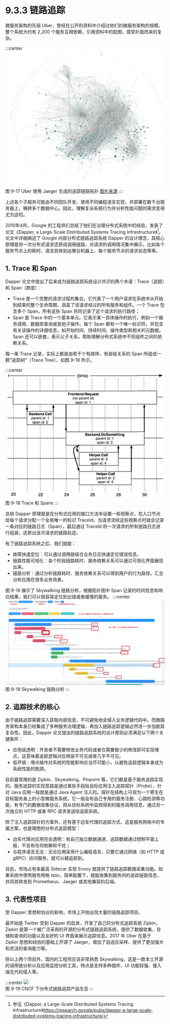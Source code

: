 # 9.3.3 链路追踪

微服务架构的先驱 Uber，曾经在公开的资料中介绍过他们的微服务架构的规模，整个系统大约有 2,200 个服务互相依赖，引用资料中的配图，感受扑面而来的复杂。

:::center
  ![](../assets/uber-microservice.png)<br/>
  图 9-17 Uber 使用 Jaeger 生成的追踪链路拓扑 [图片来源](https://www.uber.com/en-IN/blog/microservice-architecture/)
:::

上述各个子服务可能由不同团队开发、使用不同编程语言实现，并部署在数千台服务器上，横跨多个数据中心。因此，理解复杂系统行为并分析性能问题的需求变得尤为迫切。

2010年4月，Google 的工程师们总结了他们在治理分布式系统中的经验，发表了论文《Dapper, a Large-Scale Distributed Systems Tracing Infrastructure》[^1]。论文中详细阐述了 Google 内部分布式链路追踪系统 Dapper 的设计理念，其核心原理是将一次分布式请求还原成调用链路，对请求的调用情况集中展示，比如各个服务节点上的耗时、请求具体到达哪台机器上、每个服务节点的请求状态等等。

## 1. Trace 和 Span

Dapper 论文中提出了后来成为链路追踪系统设计共识的两个术语：Trace（追踪）和 Span（跨度）：
- Trace 是一个完整的请求过程的集合。它代表了一个用户请求在系统中从开始到结束的整个生命周期，涵盖了该请求经过的所有服务和组件。一个 Trace 包含多个 Span，所有这些 Span 共同记录了这个请求的执行路径；
- Span 是 Trace 中的一个基本单元。它表示某一具体操作的执行，例如一个服务调用、数据库查询或其他子操作。每个 Span 都有一个唯一标识符，并包含有关该操作的详细信息，如开始时间、持续时间、操作类型和相关的元数据。Span 还可以嵌套，表示父子关系，帮助理解分布式系统中不同组件之间的依赖关系。

每一条 Trace 记录，实际上都是由若干个有顺序、有层级关系的 Span 所组成一颗“追踪树”（Trace Tree），如图 9-18 所示。

:::center
  ![](../assets/Dapper-trace-span.png)<br/>
  图 9-18 Trace 和 Spans
:::

总结 Dapper 原理就是在分布式应用的接口方法中设置一些观察点，在入口节点给每个请求分配一个全局唯一的标识 TraceId，当请求流经这些观察点时就会记录一条对应的链路日志（Span），最后通过 TraceId 将一次请求的所有链路日志进行组装，还原出该次请求的链路轨迹。

有了链路追踪系统之后，我们就能：

- 故障快速定位：可以通过调用链结合业务日志快速定位错误信息。
- 链路性能可视化：各个阶段链路耗时、服务依赖关系可以通过可视化界面展现出来。
- 链路分析：通过分析链路耗时、服务依赖关系可以得到用户的行为路径，汇总分析应用在很多业务场景。

图 9-19 展示了 Skywalking 链路分析，根据拓扑图中 Span 记录的时间信息和响应结果，我们可以很容易定位到出错或者缓慢的服务。
:::center
  ![](../assets/skywalking-ui.jpeg)<br/>
  图 9-19 Skywalking 链路分析
:::

## 2. 追踪技术的核心

由于链路追踪需要深入获取内部信息，不可避免地会侵入业务逻辑代码中。而微服务架构本身已经集成了多种服务治理逻辑，再加入链路追踪逻辑必然进一步加剧其复杂性。因此，Dapper 论文提出的链路追踪系统的设计原则必须满足以下两个关键条件：

- 应用级透明：开发者不需要修改业务代码或者仅需要极少的修改即可实现埋点，这意味着追踪逻辑对应用层不可见或者几乎不可见。
- 低开销：埋点操作对系统的性能影响应当尽可能小，以避免追踪逻辑本身成为系统性能的瓶颈。

目前最常用的是 Zipkin、Skywalking、Pinpoint 等，它们都是基于服务追踪实现的。服务追踪的实现思路是通过某些手段给目标应用注入追踪探针（Probe），针对 Java 应用一般就是通过 Java Agent 注入的。探针在结构上可视为一个寄生在目标服务身上的小型微服务系统，它一般会有自己专用的服务注册、心跳检测等功能，有专门的数据收集协议，把从目标系统中监控得到的服务调用信息，通过另一次独立的 HTTP 或者 RPC 请求发送给追踪系统。


除了注入追踪探针的方案外，还有基于边车代理的追踪方式，这是服务网格中的专属方案，也是理想的分布式追踪模型：
- 边车代理对应用完全透明：有自己独立数据通道，追踪数据通过控制平面上报，不会有任何依赖和干扰；
- 与程序语言无法：无论应用采用什么编程语言，只要它通过网络（如 HTTP 或 gRPC）访问服务，就可以被追踪到。

目前，市场占有率最高 Sidecar 实现 Envoy 就提供了链路追踪数据采集功能。如果系统中使用服务网格 Istio，简单配置下，就能收集到服务间的追踪链路信息，并将其转发到 Prometheus、Jaeger 或其他兼容的后端。

## 3. 代表性项目

受 Dapper 思想和协议的影响，市场上开始出现大量的链路追踪项目。

最开始是 Twitter 受到 Dapper 的启发，开发了自己的分布式追踪系统 Zipkin，Zipkin 是第一个被广泛采用的开源的分布式链路追踪系统，提供了数据收集、存储和查询的功能以及友好的 UI 界面来展示追踪信息。2017 年 Uber 在基于 Zipkin 思想和经验的基础上开源了 Jaeger，增加了自适应采样、提供了更加强大和灵活的查询能力等。

除以上两个项目外，国内的工程师应该非常熟悉 Skywalking，这是一款本土开源的调用链分析以及应用监控分析工具，特点是支持多种插件、UI 功能较强、接入端无代码侵入等。

:::center
  ![](../assets/tracing.png)<br/>
  图 9-19 CNCF 下分布式链路追踪产品生态
:::



[^1]: 参见《Dapper, a Large-Scale Distributed Systems Tracing Infrastructure》https://research.google/pubs/dapper-a-large-scale-distributed-systems-tracing-infrastructure/
